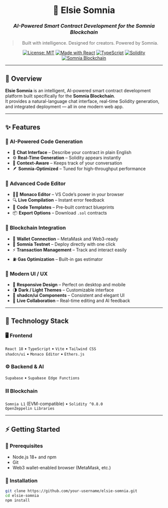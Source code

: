 <div align="center">

# 🌙 **Elsie Somnia**

### *AI-Powered Smart Contract Development for the Somnia Blockchain*

> Built with intelligence. Designed for creators. Powered by Somnia.

[![License: MIT](https://img.shields.io/badge/License-MIT-blue.svg)](LICENSE)
[![Made with React](https://img.shields.io/badge/Made%20with-React-61DAFB.svg)](https://react.dev/)
[![TypeScript](https://img.shields.io/badge/TypeScript-3178C6.svg)](https://www.typescriptlang.org/)
[![Solidity](https://img.shields.io/badge/Solidity-363636.svg?logo=solidity)](https://soliditylang.org/)
[![Somnia Blockchain](https://img.shields.io/badge/Powered%20by-Somnia-blueviolet)](https://somnia.network/)

</div>

---

## 🚀 **Overview**

**Elsie Somnia** is an intelligent, AI-powered smart contract development platform built specifically for the **Somnia Blockchain**.  
It provides a natural-language chat interface, real-time Solidity generation, and integrated deployment — all in one modern web app.

---

## ✨ **Features**

### 🤖 **AI-Powered Code Generation**
- 💬 **Chat Interface** – Describe your contract in plain English  
- ⚙️ **Real-Time Generation** – Solidity appears instantly  
- 🧠 **Context-Aware** – Keeps track of your conversation  
- 🪶 **Somnia-Optimized** – Tuned for high-throughput performance  

### 🧩 **Advanced Code Editor**
- 🧑‍💻 **Monaco Editor** – VS Code’s power in your browser  
- 🔍 **Live Compilation** – Instant error feedback  
- 🧱 **Code Templates** – Pre-built contract blueprints  
- 📦 **Export Options** – Download `.sol` contracts  

### 🔗 **Blockchain Integration**
- 👛 **Wallet Connection** – MetaMask and Web3-ready  
- 🧪 **Somnia Testnet** – Deploy directly with one click  
- ⚡ **Transaction Management** – Track and interact easily  
- ⛽ **Gas Optimization** – Built-in gas estimator  

### 🎨 **Modern UI / UX**
- 📱 **Responsive Design** – Perfect on desktop and mobile  
- 🌗 **Dark / Light Themes** – Customizable interface  
- 🧰 **shadcn/ui Components** – Consistent and elegant UI  
- 🔁 **Live Collaboration** – Real-time editing and AI feedback  

---

## 🧠 **Technology Stack**

### 🖥️ Frontend
`React 18` • `TypeScript` • `Vite` • `Tailwind CSS`  
`shadcn/ui` • `Monaco Editor` • `Ethers.js`

### ⚙️ Backend & AI
`Supabase` • `Supabase Edge Functions`  


### ⛓️ Blockchain
`Somnia L1` (EVM-compatible) • `Solidity ^0.8.0`  
`OpenZeppelin Libraries`

---

## ⚡ **Getting Started**

### 🔧 Prerequisites
- Node.js 18+ and npm  
- Git  
- Web3 wallet-enabled browser (MetaMask, etc.)

### 🧭 Installation

```bash
git clone https://github.com/your-username/elsie-somnia.git
cd elsie-somnia
npm install
